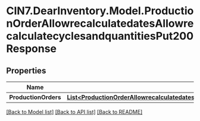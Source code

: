 # CIN7.DearInventory.Model.ProductionOrderAllowrecalculatedatesAllowrecalculatecyclesandquantitiesPut200Response

## Properties

| Name                 | Type                                                                                                                                                                                                                                        | Description | Notes      |
| -------------------- | ------------------------------------------------------------------------------------------------------------------------------------------------------------------------------------------------------------------------------------------- | ----------- | ---------- |
| **ProductionOrders** | [**List&lt;ProductionOrderAllowrecalculatedatesAllowrecalculatecyclesandquantitiesPut200ResponseProductionOrdersInner&gt;**](ProductionOrderAllowrecalculatedatesAllowrecalculatecyclesandquantitiesPut200ResponseProductionOrdersInner.md) |             | [optional] |

[[Back to Model list]](../README.md#documentation-for-models) [[Back to API list]](../README.md#documentation-for-api-endpoints) [[Back to README]](../README.md)
